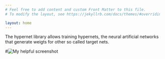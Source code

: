 ```yaml
---
# Feel free to add content and custom Front Matter to this file.
# To modify the layout, see https://jekyllrb.com/docs/themes/#overriding-theme-defaults

layout: home
---
```


The hypernet library allows training hypernets, the neural artificial networks that generate weigts for other so called target nets.

#![My helpful screenshot](/assets/anim.gif)